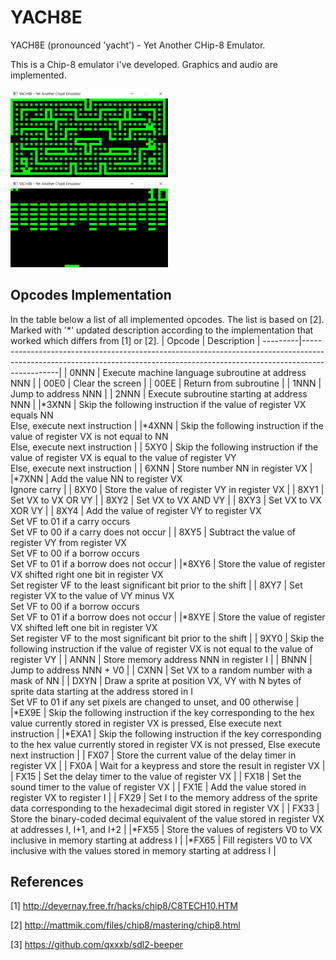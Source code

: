 # YACH8E
YACH8E (pronounced 'yacht') - Yet Another CHip-8 Emulator.

This is a Chip-8 emulator i've developed. Graphics and audio are implemented.

<img src="img/img1.png" width="50%" />
<img src="img/img2.png" width="50%" />

## Opcodes Implementation
In the table below a list of all implemented opcodes. The list is based on [2]. Marked with '*' updated description according to the implementation that worked which differs from [1] or [2].
| Opcode | Description                                                                                                                                                                 |
---------|-----------------------------------------------------------------------------------------------------------------------------------------------------------------------------|
| 0NNN   | Execute machine language subroutine at address NNN                                                                                                                          |
| 00E0   | Clear the screen                                                                                                                                                            |
| 00EE   | Return from subroutine                                                                                                                                                      |
| 1NNN   | Jump to address NNN                                                                                                                                                         |
| 2NNN   | Execute subroutine starting at address NNN                                                                                                                                  |
|*3XNN   | Skip the following instruction if the value of register VX equals NN <br> Else, execute next instruction                                                                    |
|*4XNN   | Skip the following instruction if the value of register VX is not equal to NN <br> Else, execute next instruction                                                           |
| 5XY0   | Skip the following instruction if the value of register VX is equal to the value of register VY <br> Else, execute next instruction                                         |
| 6XNN   | Store number NN in register VX                                                                                                                                              |
|*7XNN   | Add the value NN to register VX <br> Ignore carry                                                                                                                           |
| 8XY0   | Store the value of register VY in register VX                                                                                                                               |
| 8XY1   | Set VX to VX OR VY                                                                                                                                                          |
| 8XY2   | Set VX to VX AND VY                                                                                                                                                         |
| 8XY3   | Set VX to VX XOR VY                                                                                                                                                         |
| 8XY4   | Add the value of register VY to register VX <br> Set VF to 01 if a carry occurs <br> Set VF to 00 if a carry does not occur                                                 |
| 8XY5   | Subtract the value of register VY from register VX <br> Set VF to 00 if a borrow occurs <br> Set VF to 01 if a borrow does not occur                                        |
|*8XY6   | Store the value of register VX shifted right one bit in register VX <br> Set register VF to the least significant bit prior to the shift                                    |
| 8XY7   | Set register VX to the value of VY minus VX <br> Set VF to 00 if a borrow occurs <br> Set VF to 01 if a borrow does not occur                                               |
|*8XYE   | Store the value of register VX shifted left one bit in register VX <br> Set register VF to the most significant bit prior to the shift                                      |
| 9XY0   | Skip the following instruction if the value of register VX is not equal to the value of register VY                                                                         |
| ANNN   | Store memory address NNN in register I                                                                                                                                      |
| BNNN   | Jump to address NNN + V0                                                                                                                                                    |
| CXNN   | Set VX to a random number with a mask of NN                                                                                                                                 |
| DXYN   | Draw a sprite at position VX, VY with N bytes of sprite data starting at the address stored in I <br> Set VF to 01 if any set pixels are changed to unset, and 00 otherwise |
|*EX9E   | Skip the following instruction if the key corresponding to the hex value currently stored in register VX is pressed, Else execute next instruction                          |
|*EXA1   | Skip the following instruction if the key corresponding to the hex value currently stored in register VX is not pressed, Else execute next instruction                      |
| FX07   | Store the current value of the delay timer in register VX                                                                                                                   |
| FX0A   | Wait for a keypress and store the result in register VX                                                                                                                     |
| FX15   | Set the delay timer to the value of register VX                                                                                                                             |
| FX18   | Set the sound timer to the value of register VX                                                                                                                             |
| FX1E   | Add the value stored in register VX to register I                                                                                                                           |
| FX29   | Set I to the memory address of the sprite data corresponding to the hexadecimal digit stored in register VX                                                                 |
| FX33   | Store the binary-coded decimal equivalent of the value stored in register VX at addresses I, I+1, and I+2                                                                   |
|*FX55   | Store the values of registers V0 to VX inclusive in memory starting at address I                                                                                            |
|*FX65   | Fill registers V0 to VX inclusive with the values stored in memory starting at address I                                                                                    |

## References
[1] http://devernay.free.fr/hacks/chip8/C8TECH10.HTM

[2] http://mattmik.com/files/chip8/mastering/chip8.html

[3] https://github.com/qxxxb/sdl2-beeper